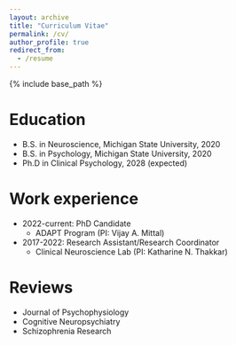 ```yaml
---
layout: archive
title: "Curriculum Vitae"
permalink: /cv/
author_profile: true
redirect_from:
  - /resume
---
```


{% include base_path %}


Education
======
* B.S. in Neuroscience, Michigan State University, 2020
* B.S. in Psychology, Michigan State University, 2020
* Ph.D in Clinical Psychology, 2028 (expected)

Work experience
======
* 2022-current: PhD Candidate
  * ADAPT Program (PI: Vijay A. Mittal)
* 2017-2022: Research Assistant/Research Coordinator
  * Clinical Neuroscience Lab (PI: Katharine N. Thakkar)

Reviews
=====
* Journal of Psychophysiology
* Cognitive Neuropsychiatry
* Schizophrenia Research

